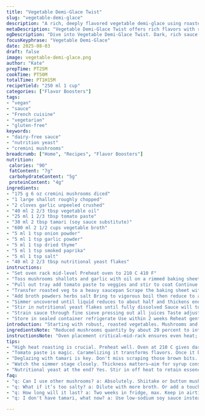 ```yaml
---
title: "Vegetable Demi-Glace Twist"
slug: "vegetable-demi-glace"
description: "A rich, deeply flavored vegetable demi-glace using roasted mushrooms and shallots instead of the usual white mushrooms and onions. The sauce reduces until it coats the back of a spoon, enhanced with tamari instead of wine for umami depth and a hint of smoked paprika to add a subtle smoky complexity. Perfect as a base for soups or a finishing sauce for roasted dishes. Dairy-free, vegan, nut-free, gluten-free, and egg-free."
metaDescription: "Vegetable Demi-Glace Twist offers rich flavors with roasted shallots and mushrooms. Ideal base for soups or finishing sauce. Vegan and gluten-free."
ogDescription: "Dive into Vegetable Demi-Glace Twist. Dark, rich sauce from roasted veggies. Perfect for elevating your dishes. Non-alcoholic and full of umami."
focusKeyphrase: "Vegetable Demi-Glace"
date: 2025-08-03
draft: false
image: vegetable-demi-glace.png
author: "Kate"
prepTime: PT25M
cookTime: PT50M
totalTime: PT1H15M
recipeYield: "250 ml 1 cup"
categories: ["Flavor Boosters"]
tags:
- "vegan"
- "sauce"
- "French cuisine"
- "vegetarian"
- "gluten-free"
keywords:
- "dairy-free sauce"
- "nutrition yeast"
- "cremini mushrooms"
breadcrumb: ["Home", "Recipes", "Flavor Boosters"]
nutrition: 
 calories: "90"
 fatContent: "7g"
 carbohydrateContent: "5g"
 proteinContent: "4g"
ingredients:
- "175 g 6 oz cremini mushrooms diced"
- "1 large shallot roughly chopped"
- "2 cloves garlic unpeeled crushed"
- "40 ml 2 2/3 tbsp vegetable oil"
- "25 ml 1 2/3 tbsp tomato paste"
- "30 ml 2 tbsp tamari (soy sauce substitute)"
- "600 ml 2 1/2 cups vegetable broth"
- "5 ml 1 tsp onion powder"
- "5 ml 1 tsp garlic powder"
- "5 ml 1 tsp dried thyme"
- "5 ml 1 tsp smoked paprika"
- "5 ml 1 tsp salt"
- "40 ml 2 2/3 tbsp nutritional yeast flakes"
instructions:
- "Set oven rack mid-level Preheat oven to 210 C 410 F"
- "Toss mushrooms shallots and garlic with oil on a rimmed baking sheet Use high-sided sheet for better heat circulation Toss midway through roasting You want well-browned vegetables with dark caramel spots approx 18-22 minutes Smell will get deeply savory garlic aroma"
- "Pull out tray add tomato paste to veggies and stir to coat Continue roasting 4-6 minutes Paste should thicken and show visible caramelization with a glossy sheen"
- "Transfer roasted veg to a heavy saucepan Scrape the baking sheet with tamari pick up all brown bits mix into the pot Great for flavor don’t skip this step"
- "Add broth powders herbs salt Bring to vigorous boil then reduce to a simmer"
- "Simmer uncovered until liquid reduces to about half and thickens enough to coat spoon back Approx 18-22 minutes Watch carefully towards end to avoid burning Notice sauce darken and thicken to slightly syrupy consistency"
- "Stir in nutritional yeast flakes until fully dissolved Sauce will turn slightly glossy and gain subtle nutty depth"
- "Strain sauce through fine sieve pressing out all juices Taste adjust salt and smoked paprika if needed for balance"
- "Store in sealed container refrigerate Use within 2 weeks Reheat gently avoid boiling off flavors"
introduction: "Starting with robust, roasted vegetables. Mushrooms and shallots bring earthy sweetness. Garlic unpeeled—roasts slowly, releasing mellow punch without bitterness. Watch color changes not clocks. Tomato paste caramelizing is your alarm—the smell shifts from sour to toasted tang. Tamari instead of white wine. Adds fermented umami without alcohol. Simmer to reduction—most crucial stage. Don’t rush. Visual cues like viscosity matter. Spoon test, coating back with invisible film but not sticky. Then comes nutritional yeast—an umami bomb, cheesy but dairy-free. Smoke paprika twist adds subtle warmth and complexity. Finished sauce is thick, glossy, deeply savory. Great base or sauce component. Keep cool to maintain texture and flavor integrity. Avoid overheating on reheating; burns bitterness and flattens taste."
ingredientsNote: "Reduced mushrooms quantity by about 20 percent to intensify concentration when roasted. Replaced white mushrooms with cremini for richer flavor and firmer texture. Shallots instead of onions bring sweeter, less sharp tones when roasted. Used tamari over white wine for a non-alcoholic, umami-rich deglazing—ideal for sensitive palates or vegan substitutions. Smoked paprika added for an unexpected smoky depth, brings complexity without overpowering. Nutritional yeast increased for bolder flavor and slight thickness. Flavors blend better from roasted veggies; caramelization is key. Avoid wet or soft mushrooms before roasting—they won’t brown well. Use low-smoke oil like grape seed or sunflower for high heats. Roasting time adjusted slightly to ensure deep browning but avoid drying out garlic. Flavor balance depends on good quality broth—prefer homemade or low sodium store-bought. Adjust salt accordingly."
instructionsNote: "Oven placement critical—mid-rack ensures even heat; too close top browns too fast, risk burning. Toss veggies twice during roasting to prevent sticking and promote even color. Caramelized tomato paste signals readiness to move forward. Deglazing: tamari confident flavor enhancer; scraping browned bits brings tons of savory notes. Simmer uncovered to encourage reduction; bubbling intensity softens as broth thickens. Use back-of-spoon test to gauge consistency—look for thin film coating but no dripping. Incorporate nutritional yeast off heat to avoid clumping and bitterness. Strain at end to eliminate any gritty pieces or garlic skins that might have broken down. Adjust seasoning after tasting strained demi-glace; smoky notes can vary by paprika brand. Cool completely before storing. Reheat low and slow to maintain mouthfeel. Avoid metal spoons during tasting to prevent metallic flavor contamination."
tips:
- "High heat roasting is crucial. Preheat well. Oven at 210 C gives dark caramelization. Watch mushrooms closely. You want brown, not burnt. Toss veggies halfway for evenness."
- "Tomato paste is magic. Caramelizing it transforms flavors. Once it becomes glossy, you know it's ready. Coat veggies well. Don't rush; let it develop deep aroma."
- "Deglazing with tamari is key. Don't miss scraping those brown bits. Loads of flavor in those remnants. Add them to your sauce. Forces umami depth in every bite."
- "Watch the simmer stage closely. Thickness matters—aim for syrup consistency. Coating spoon should show it's done. Keep stirring. Adjust the heat to avoid burning."
- "Nutritional yeast at the end? Yes. Stir in off heat to retain essence. It adds layers of flavor. Don't clump. Disperse it evenly; avoid bitterness."
faq:
- "q: Can I use other mushrooms? a: Absolutely. Shiitake or button mushrooms work too. Adjust flavors. Different varieties add different textures."
- "q: What if it’s too salty? a: Dilute with more broth. Or add a touch of sweetener. Balance is everything. Choosing broth wisely is key."
- "q: How long will it last? a: Two weeks in fridge, max. Keep in airtight container. Can freeze too. Just cool first before storing."
- "q: I don't have tamari, what now? a: Use low-sodium soy sauce instead. Still get umami kick. Just keep salt levels in check; adjustments may be needed."

---
```

